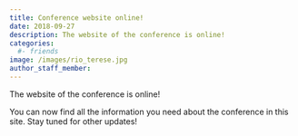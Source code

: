 ```yaml
---
title: Conference website online!
date: 2018-09-27
description: The website of the conference is online!
categories:
  #- friends
image: /images/rio_terese.jpg
author_staff_member:
---
```


The website of the conference is online!

You can now find all the information you need about the conference in this site. Stay tuned for other updates!
